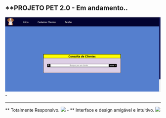 **PROJETO PET 2.0 - Em andamento..
-
<img src="photoPetShop2.0.png">
-
<hr>
** Totalmente Responsivo.
<img src="projetophoto2.png">
-
** Interface e design amigável e intuitivo.
<img src="projetophoto3.png">